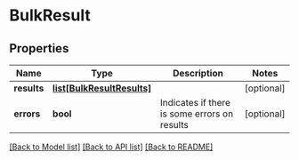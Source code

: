 # BulkResult

## Properties
Name | Type | Description | Notes
------------ | ------------- | ------------- | -------------
**results** | [**list[BulkResultResults]**](BulkResultResults.md) |  | [optional] 
**errors** | **bool** | Indicates if there is some errors on results | [optional] 

[[Back to Model list]](../README.md#documentation-for-models) [[Back to API list]](../README.md#documentation-for-api-endpoints) [[Back to README]](../README.md)


